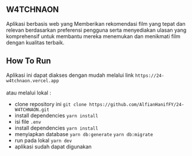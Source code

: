 ## W4TCHNAON
Aplikasi berbasis web yang Memberikan rekomendasi film yang tepat dan relevan berdasarkan preferensi pengguna serta menyediakan ulasan yang komprehensif untuk membantu mereka menemukan dan menikmati film dengan kualitas terbaik.

## How To Run
Aplikasi ini dapat diakses dengan mudah melalui link `https://24-w4tchnaon.vercel.app` 
<br> <br> atau melalui lokal :
- clone repository ini `git clone https://github.com/AlfianHanifFY/24-W4TCHNAON.git`
- install dependencies `yarn install`
- isi file `.env` 
- install dependencies `yarn install`
- menyiapkan database `yarn db:generate` `yarn db:migrate`
- run pada lokal `yarn dev`
- aplikasi sudah dapat digunakan
